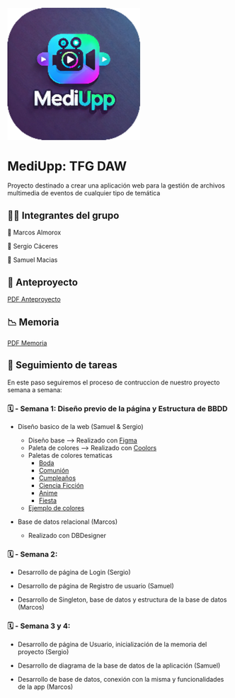 <p text-align="center">
  <img src="./resources/logo/Logo.png" alt="Logo MediUpp" width="300">
</p>


# MediUpp: TFG DAW

Proyecto destinado a crear una aplicación web para la gestión de archivos multimedia de eventos de cualquier tipo de temática

## :technologist: Integrantes del grupo

:round_pushpin: Marcos Almorox

:round_pushpin: Sergio Cáceres 

:round_pushpin: Samuel Macias

## :bookmark_tabs: Anteproyecto

[PDF Anteproyecto](./docs/anteproyecto/Anteproyecto_Marcos_Almorox_Sergio_Caceres_Samuel_Macias.pdf)

## :chart_with_downwards_trend: Memoria

[PDF Memoria](./docs/memoria/MediUpp.pdf)

## :date: Seguimiento de tareas

En este paso seguiremos el proceso de contruccion de nuestro proyecto semana a semana:

  ### :spiral_calendar: - Semana 1: Diseño previo de la página y Estructura de BBDD

  * Diseño basico de la web (Samuel & Sergio)

      - Diseño base --> Realizado con [Figma](https://www.figma.com/design/qjY7Pn3NeF9KZHnm65uaQM/Untitled?node-id=0-1&node-type=canvas&t=N1LS2RYG27k9sXQg-0)
      - Paleta de colores --> Realizado con [Coolors](https://coolors.co/f97316-ff6f3c-ff8643-ff9c4a-facc15-ffc857-f4f4f9-393e46-2e2e2e)
      - Paletas de colores tematicas
          * [Boda](https://coolors.co/faf9f6-e6e6e6-f4c2c2-b0c4de-eeddc2-d4af35-a3b899-5a5a5a-2e2e2e)
          * [Comunión](https://coolors.co/ffffff-b0e0e6-e6e6fa-daa520-c4d4a3-d3d3d3)
          * [Cumpleaños](https://coolors.co/ffd700-87cefa-ff69b4-ffa500-32cd32-ffffff)
          * [Ciencia Ficción](https://coolors.co/1c1c1c-00bfff-39ff14-8a2be2-ff4500-a9a9a9)
          * [Anime](https://coolors.co/ffb7c5-007fff-ffd700-c8a2c8-e32636-ffffff)
          * [Fiesta](https://coolors.co/0f52ba-ff1493-800080-00ffff-1a1a1d-ffd700)
      - [Ejemplo de colores](./public/MediUpp.rar)
    
  * Base de datos relacional (Marcos)

      - Realizado con DBDesigner

  ### :spiral_calendar: - Semana 2: 

  * Desarrollo de página de Login (Sergio)

  * Desarrollo de página de Registro de usuario (Samuel)

  * Desarrollo de Singleton, base de datos y estructura de la base de datos (Marcos)

   ### :spiral_calendar: - Semana 3 y 4: 

  * Desarrollo de página de Usuario, inicialización de la memoria del proyecto (Sergio)

  * Desarrollo de diagrama de la base de datos de la aplicación (Samuel)

  * Desarrollo de base de datos, conexión con la misma y funcionalidades de la app (Marcos)



